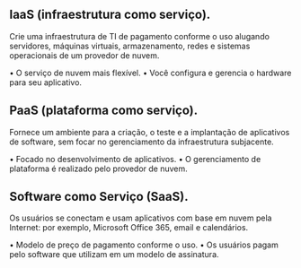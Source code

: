 ## IaaS (infraestrutura como serviço).

Crie uma infraestrutura de TI de pagamento conforme o uso alugando servidores, máquinas virtuais, armazenamento, redes e sistemas operacionais de um provedor de nuvem.

• O serviço de nuvem mais flexível.
• Você configura e gerencia o hardware para seu aplicativo.
## PaaS (plataforma como serviço).

Fornece um ambiente para a criação, o teste e a implantação de aplicativos de software, sem focar no gerenciamento da infraestrutura subjacente.

• Focado no desenvolvimento de aplicativos.
• O gerenciamento de plataforma é realizado pelo provedor de nuvem.
## Software como Serviço (SaaS).

Os usuários se conectam e usam aplicativos com base em nuvem pela Internet: por exemplo, Microsoft Office 365, email e calendários.

• Modelo de preço de pagamento conforme o uso.
• Os usuários pagam pelo software que utilizam em um modelo de assinatura.

